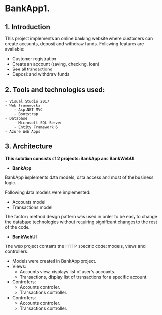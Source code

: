 # BankApp1.

**1. Introduction**
-----
This project implements an online banking website where customers can create accounts, deposit and withdraw funds. 
Following features are available:

- Customer registration
- Create an account (saving, checking, loan)
- See all transactions
- Deposit and withdraw funds
	
**2. Tools and technologies used**:
-----
	- Visual Studio 2017
	- Web frameworks
		- Asp.NET MVC
		- Bootstrap
	- Database
		- Microsoft SQL Server
		- Entity Framework 6
	- Azure Web Apps
	
	
**3. Architecture**
----- 
**This solution consists of 2 projects: BankApp and BankWebUI.**
	
* **BankApp**

BankApp implements data models, data access and most of the business logic.

Following data models were implemented:
	
- Accounts model
- Transactions model

The factory method design pattern was used in order to be easy to change the database technologies without requiring significant changes to the rest of the code.
	
* **BankWebUI**

The web project contains the HTTP specific code: models, views and controllers.

- Models were created in BankApp project.
- Views: 
	- Accounts view, displays list of user's accounts.  
	- Transactions, display list of transactions for a specific account.
- Controllers:
	- Accounts controller. 
	- Transactions controller.
- Controllers:
	- Accounts controller. 
	- Transactions controller.


